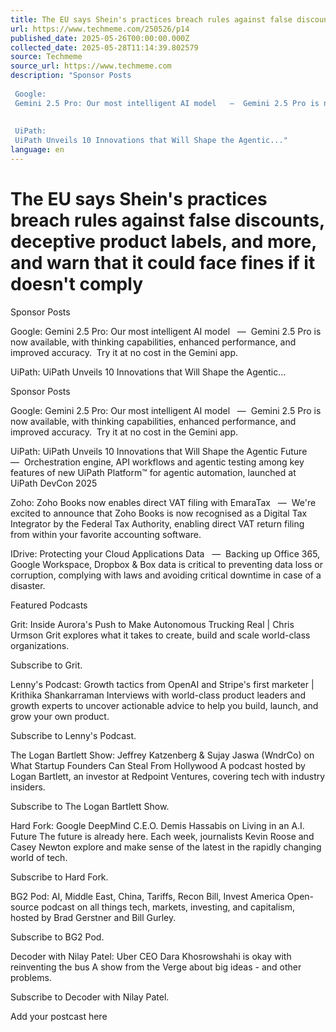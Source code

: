 ```yaml
---
title: The EU says Shein's practices breach rules against false discounts, deceptive product labels, and more, and warn that it could face fines if it doesn't comply
url: https://www.techmeme.com/250526/p14
published_date: 2025-05-26T00:00:00.000Z
collected_date: 2025-05-28T11:14:39.802579
source: Techmeme
source_url: https://www.techmeme.com
description: "Sponsor Posts 
 
 Google: 
 Gemini 2.5 Pro: Our most intelligent AI model   —  Gemini 2.5 Pro is now available, with thinking capabilities, enhanced performance, and improved accuracy.  Try it at no cost in the Gemini app. 
 
 
 UiPath: 
 UiPath Unveils 10 Innovations that Will Shape the Agentic..."
language: en
---
```


# The EU says Shein's practices breach rules against false discounts, deceptive product labels, and more, and warn that it could face fines if it doesn't comply

Sponsor Posts 
 
 Google: 
 Gemini 2.5 Pro: Our most intelligent AI model   —  Gemini 2.5 Pro is now available, with thinking capabilities, enhanced performance, and improved accuracy.  Try it at no cost in the Gemini app. 
 
 
 UiPath: 
 UiPath Unveils 10 Innovations that Will Shape the Agentic...

Sponsor Posts 
 
 Google: 
 Gemini 2.5 Pro: Our most intelligent AI model   —  Gemini 2.5 Pro is now available, with thinking capabilities, enhanced performance, and improved accuracy.  Try it at no cost in the Gemini app.

UiPath: 
 UiPath Unveils 10 Innovations that Will Shape the Agentic Future   —  Orchestration engine, API workflows and agentic testing among key features of new UiPath Platform™ for agentic automation, launched at UiPath DevCon 2025

Zoho: 
 Zoho Books now enables direct VAT filing with EmaraTax   —  We're excited to announce that Zoho Books is now recognised as a Digital Tax Integrator by the Federal Tax Authority, enabling direct VAT return filing from within your favorite accounting software.

IDrive: 
 Protecting your Cloud Applications Data   —  Backing up Office 365, Google Workspace, Dropbox &amp; Box data is critical to preventing data loss or corruption, complying with laws and avoiding critical downtime in case of a disaster.

Featured Podcasts 
 
 Grit: 
 Inside Aurora's Push to Make Autonomous Trucking Real | Chris Urmson Grit explores what it takes to create, build and scale world-class organizations. 
 
Subscribe to Grit.

Lenny's Podcast: 
 Growth tactics from OpenAI and Stripe's first marketer | Krithika Shankarraman Interviews with world-class product leaders and growth experts to uncover actionable advice to help you build, launch, and grow your own product. 
 
Subscribe to Lenny's Podcast.

The Logan Bartlett Show: 
 Jeffrey Katzenberg &amp; Sujay Jaswa (WndrCo) on What Startup Founders Can Steal From Hollywood A podcast hosted by Logan Bartlett, an investor at Redpoint Ventures, covering tech with industry insiders. 
 
Subscribe to The Logan Bartlett Show.

Hard Fork: 
 Google DeepMind C.E.O. Demis Hassabis on Living in an A.I. Future The future is already here. Each week, journalists Kevin Roose and Casey Newton explore and make sense of the latest in the rapidly changing world of tech. 
 
Subscribe to Hard Fork.

BG2 Pod: 
 AI, Middle East, China, Tariffs, Recon Bill, Invest America Open-source podcast on all things tech, markets, investing, and capitalism, hosted by Brad Gerstner and Bill Gurley. 
 
Subscribe to BG2 Pod.

Decoder with Nilay Patel: 
 Uber CEO Dara Khosrowshahi is okay with reinventing the bus A show from the Verge about big ideas - and other problems. 
 
Subscribe to Decoder with Nilay Patel.

Add your postcast here